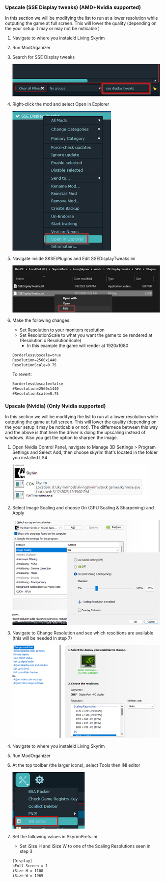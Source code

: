 ### Upscale (SSE Display tweaks) (AMD+Nvidia supported)

In this section we will be modifying the list to run at a lower resolution while outputing the game at full screen. This will lower the quality (depending on the your setup it may or may not be noticable )

1. Navigate to where you instaleld Living Skyrim
2. Run ModOrganizer
3. Search for SSE Display tweaks

	![alt text](https://github.com/GamingConsultant/LivingSkyrim4/blob/main/Images/Performance/per1.PNG)
4. Right-click the mod and select Open in Explorer

	![alt text](https://github.com/GamingConsultant/LivingSkyrim4/blob/main/Images/Performance/per2.png)
5. Navigate inside SKSE\Plugins and Edit SSEDisplayTweaks.ini

	![alt text](https://github.com/GamingConsultant/LivingSkyrim4/blob/main/Images/Performance/per3.png)
6. Make the following changes
	- Set Resolution to your monitors resolution
	- Set ResolutionScale to what you want the game to be rendered at (Resolution x ResolutionScale)
		- In this example the game will render at 1920x1080
	```
	BorderlessUpscale=true
	Resolution=2560x1440
	ResolutionScale=0.75
	```
	To revert:
	```
	BorderlessUpscale=false
	#Resolution=2560x1440
	#ResolutionScale=0.75
	```


### Upscale (Nvidia) (Only Nvidia supported)

In this section we will be modifying the list to run at a lower resolution while outputing the game at full screen. This will lower the quality (depending on the your setup it may be noticable or not). The differnece between this way and the above is that here the driver is doing the upscaling instead of windows.
Also you get the option to sharpen the image.

1. Open Nvidia Control Panel, navigate to Manage 3D Settings > Program Settings and Select Add, then choose skyrim that's located in the folder you installed LS4

	![alt text](https://github.com/GamingConsultant/LivingSkyrim4/blob/main/Images/Performance/per5.png)
2. Select Image Scaling and choose On (GPU Scaling & Sharpening) and Apply

	![alt text](https://github.com/GamingConsultant/LivingSkyrim4/blob/main/Images/Performance/per6.png)
3. Navigate to Change Resolution and see which resoltions are available (this will be needed in step 7)

	![alt text](https://github.com/GamingConsultant/LivingSkyrim4/blob/main/Images/Performance/per7.png)
5. Navigate to where you instaleld Living Skyrim
6. Run ModOrganizer
7. At the top toolbar (the larger icons), select Tools then INI editor

	![alt text](https://github.com/GamingConsultant/LivingSkyrim4/blob/main/Images/Performance/per4.png)
7. Set the following values in SkyrimPrefs.ini
	- Set iSize H and iSize W to one of the Scaling Resolutions seen in step 3
	```
	[Display]
	bFull Screen = 1
	iSize H = 1108
	iSize W = 1969
	```
